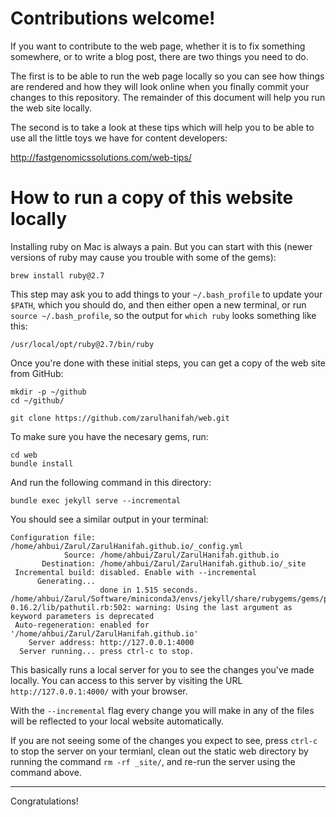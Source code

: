 # Contributions welcome!

If you want to contribute to the web page, whether it is to fix something somewhere, or to write a blog post, there are two things you need to do.

The first is to be able to run the web page locally so you can see how things are rendered and how they will look online when you finally commit your changes to this repository. The remainder of this document will help you run the web site locally.

The second is to take a look at these tips which will help you to be able to use all the little toys we have for content developers:

http://fastgenomicssolutions.com/web-tips/

# How to run a copy of this website locally

Installing ruby on Mac is always a pain. But you can start with this (newer versions of ruby may cause you trouble with some of the gems):

```
brew install ruby@2.7
```

This step may ask you to add things to your `~/.bash_profile` to update your `$PATH`, which you should do, and then either open a new terminal, or run `source ~/.bash_profile`, so the output for `which ruby` looks something like this:

```
/usr/local/opt/ruby@2.7/bin/ruby
```

Once you're done with these initial steps, you can get a copy of the web site from GitHub:

```
mkdir -p ~/github
cd ~/github/

git clone https://github.com/zarulhanifah/web.git
```

To make sure you have the necesary gems, run:

```
cd web
bundle install
```

And run the following command in this directory:

```
bundle exec jekyll serve --incremental
```

You should see a similar output in your terminal:

```
Configuration file: /home/ahbui/Zarul/ZarulHanifah.github.io/_config.yml
            Source: /home/ahbui/Zarul/ZarulHanifah.github.io
       Destination: /home/ahbui/Zarul/ZarulHanifah.github.io/_site
 Incremental build: disabled. Enable with --incremental
      Generating... 
                    done in 1.515 seconds.
/home/ahbui/Zarul/Software/miniconda3/envs/jekyll/share/rubygems/gems/pathutil-0.16.2/lib/pathutil.rb:502: warning: Using the last argument as keyword parameters is deprecated
 Auto-regeneration: enabled for '/home/ahbui/Zarul/ZarulHanifah.github.io'
    Server address: http://127.0.0.1:4000
  Server running... press ctrl-c to stop.
```

This basically runs a local server for you to see the changes you've made locally. You can access to this server by visiting the URL `http://127.0.0.1:4000/` with your browser.

With the `--incremental` flag every change you will make in any of the files will be reflected to your local website automatically.

If you are not seeing some of the changes you expect to see, press `ctrl-c` to stop the server on your termianl, clean out the static web directory by running the command `rm -rf _site/`, and re-run the server using the command above.

---

Congratulations!
